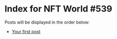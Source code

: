 # Index for NFT World #539
Posts will be displayed in the order below:

- [Your first post](./001-first.md)

